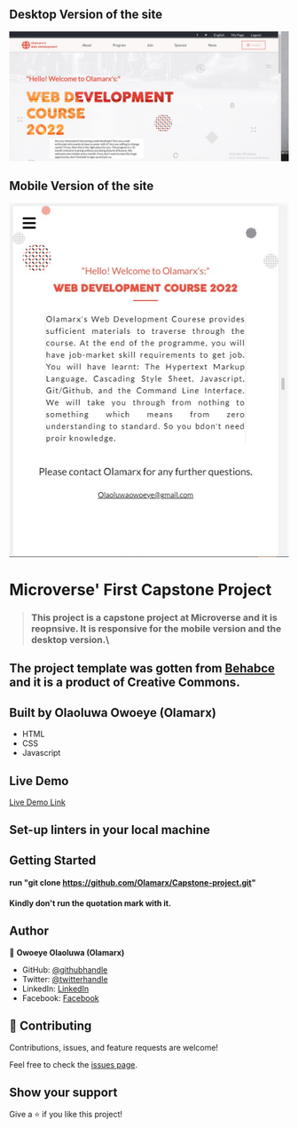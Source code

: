 ## Desktop Version of the site
<p align="center">
  <img
  src="./images/desktop-version.jpg"
  alt="Desktop Version"
  >
</p>

## Mobile Version of the site

<p align="center">
  <img 
  src="/images/mobile-version.jpg"
  alt="Mobile Version"
  >
</p>

# Microverse' First Capstone Project

> ### This project is a capstone project at Microverse and it is reopnsive. It is responsive for the mobile version and the desktop version.\
## The project template was gotten from [Behabce](https://www.behance.net/gallery/29845175/CC-Global-Summit-2015) and it is a product of Creative Commons.

## Built by Olaoluwa Owoeye (Olamarx)

- HTML
- CSS
- Javascript

## Live Demo

[Live Demo Link](https://olamarx.github.io/Capstone-project/)

## Set-up linters in your local machine

## Getting Started

#### run "git clone https://github.com/Olamarx/Capstone-project.git"

#### Kindly don't run the quotation mark with it.

## Author

👤 **Owoeye Olaoluwa (Olamarx)**

- GitHub: [@githubhandle](https://github.com/Olamarx)
- Twitter: [@twitterhandle](https://twitter.com/Owoeye0laoluwa)
- LinkedIn: [LinkedIn](https://www.linkedin.com/in/olaoluwa-owoeye-617702162/)
- Facebook: [Facebook](https://web.facebook.com/olaoluwa.owoeye.39)


## 🤝 Contributing

Contributions, issues, and feature requests are welcome!

Feel free to check the [issues page](https://github.com/Olamarx/Microverse-Portfolio-setup/issues).

## Show your support

Give a ⭐️ if you like this project!